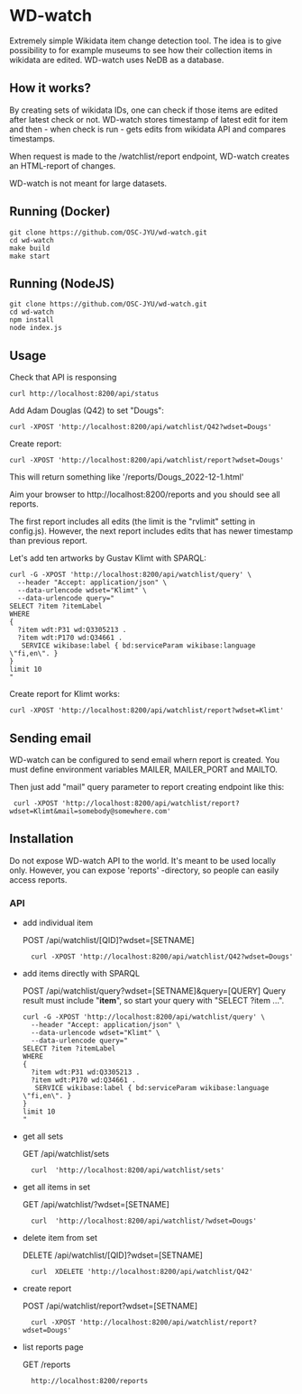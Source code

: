 # WD-watch

Extremely simple Wikidata item change detection tool. The idea is to give possibility to for example museums to see how their collection items in wikidata are edited.
 WD-watch uses NeDB as a database.

## How it works?

By creating sets of wikidata IDs, one can check if those items are edited after latest check or not. WD-watch stores timestamp of latest edit for item and then - when check is run - gets edits from wikidata API and compares timestamps.

When request is made to the /watchlist/report endpoint, WD-watch creates an HTML-report of changes.

WD-watch is not meant for large datasets.


## Running (Docker)

    git clone https://github.com/OSC-JYU/wd-watch.git
    cd wd-watch
    make build
    make start

## Running (NodeJS)

    git clone https://github.com/OSC-JYU/wd-watch.git
    cd wd-watch
    npm install
    node index.js

## Usage

Check that API is responsing

    curl http://localhost:8200/api/status

Add Adam Douglas (Q42) to set "Dougs":

    curl -XPOST 'http://localhost:8200/api/watchlist/Q42?wdset=Dougs'

Create report:

    curl -XPOST 'http://localhost:8200/api/watchlist/report?wdset=Dougs'


This will return something like '/reports/Dougs_2022-12-1.html'

Aim your browser to http://localhost:8200/reports and you should see all reports.

The first report includes all edits (the limit is the "rvlimit" setting in config.js). However, the next report includes edits that has newer timestamp than previous report.

Let's add ten artworks by Gustav Klimt with SPARQL:

    curl -G -XPOST 'http://localhost:8200/api/watchlist/query' \
      --header "Accept: application/json" \
      --data-urlencode wdset="Klimt" \
      --data-urlencode query="
    SELECT ?item ?itemLabel
    WHERE
    {
      ?item wdt:P31 wd:Q3305213 .
      ?item wdt:P170 wd:Q34661 .
       SERVICE wikibase:label { bd:serviceParam wikibase:language \"fi,en\". }
    }
    limit 10
    "

Create report for Klimt works:

    curl -XPOST 'http://localhost:8200/api/watchlist/report?wdset=Klimt'


## Sending email

WD-watch can be configured to send email whern report is created. You must define environment variables MAILER, MAILER_PORT and MAILTO. 



Then just add "mail" query parameter to report creating endpoint like this:

     curl -XPOST 'http://localhost:8200/api/watchlist/report?wdset=Klimt&mail=somebody@somewhere.com'

## Installation

Do not expose WD-watch API to the world. It's meant to be used locally only. However, you can expose 'reports' -directory, so people can easily access reports.


###	API

- add individual item

    POST /api/watchlist/[QID]?wdset=[SETNAME]

        curl -XPOST 'http://localhost:8200/api/watchlist/Q42?wdset=Dougs'

- add items directly with SPARQL

    POST /api/watchlist/query?wdset=[SETNAME]&query=[QUERY]
    Query result must include "**item**", so start your query with "SELECT ?item ...".

      curl -G -XPOST 'http://localhost:8200/api/watchlist/query' \
        --header "Accept: application/json" \
        --data-urlencode wdset="Klimt" \
        --data-urlencode query="
      SELECT ?item ?itemLabel
      WHERE
      {
        ?item wdt:P31 wd:Q3305213 .
        ?item wdt:P170 wd:Q34661 .
         SERVICE wikibase:label { bd:serviceParam wikibase:language \"fi,en\". }
      }
      limit 10
      "


- get all sets

    GET /api/watchlist/sets

        curl  'http://localhost:8200/api/watchlist/sets'



- get all items in set

    GET /api/watchlist/?wdset=[SETNAME]

        curl  'http://localhost:8200/api/watchlist/?wdset=Dougs'


- delete item from set

    DELETE /api/watchlist/[QID]?wdset=[SETNAME]

        curl  XDELETE 'http://localhost:8200/api/watchlist/Q42'


- create report

    POST /api/watchlist/report?wdset=[SETNAME]

        curl -XPOST 'http://localhost:8200/api/watchlist/report?wdset=Dougs'


- list reports page

    GET /reports

        http://localhost:8200/reports
